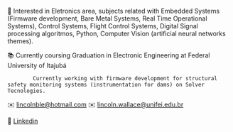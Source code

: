    :pushpin: Interested in Eletronics area, subjects related with Embedded Systems (Firmware development, Bare Metal Systems, Real Time Operational Systems), Control Systems, Flight Control Systems, Digital Signal processing algoritmos, Python, Computer Vision (artificial neural networks themes).
   
   :books: Currently coursing Graduation in Electronic Engineering at Federal University of Itajubá

            Currently working with firmware development for structural safety monitoring systems (instrumentation for dams) on Solver Tecnologies. 

  ✉️ lincolnble@hotmail.com
  ✉️ lincoln.wallace@unifei.edu.br
  
  🔗 [Linkedin](https://www.linkedin.com/in/lincoln-wallace-64ab29138/)
  


